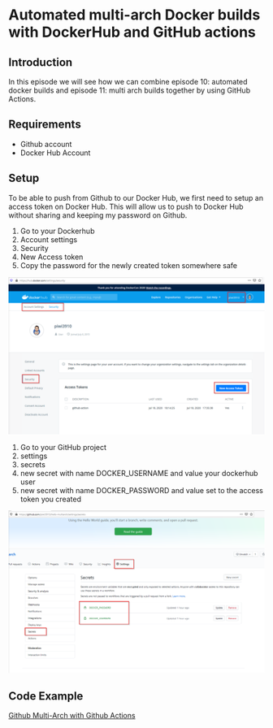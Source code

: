 # Automated multi-arch Docker builds with DockerHub and GitHub actions

## Introduction

In this episode we will see how we can combine episode 10: automated docker builds and episode 11: multi arch builds together by using GitHub Actions.

## Requirements

* Github account
* Docker Hub Account

## Setup

To be able to push from Github to our Docker Hub, we first need to setup an access token on Docker Hub. This will allow us to push to Docker Hub without sharing and keeping my password on Github.

1. Go to your Dockerhub
2. Account settings
3. Security
4. New Access token
5. Copy the password for the newly created token somewhere safe

![Dockerhub Access Token](pics/dockerhub_access.png)

1. Go to your GitHub project
2. settings
3. secrets
4. new secret with name DOCKER_USERNAME and value your dockerhub user
5. new secret with name DOCKER_PASSWORD and value set to the access token you created

![Github Secrets](pics/github_secrets.png)

## Code Example

[Github Multi-Arch with Github Actions](https://github.com/piwi3910/hello-multiarch)



